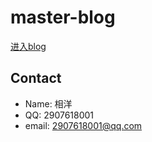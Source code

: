 # master-blog

[进入blog](https://blog.xyxsw.ltd)

## Contact
- Name: 相洋
- QQ: 2907618001
- email: 2907618001@qq.com
